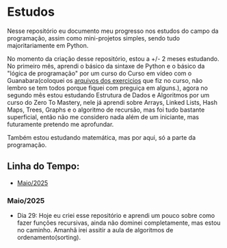 # Estudos
Nesse repositório eu documento meu progresso nos estudos do campo da programação, assim como mini-projetos simples, sendo tudo majoritariamente em Python. 

No momento da criação desse repositório, estou a +/- 2 meses estudando. No primeiro mês, aprendi o básico da sintaxe de Python e o básico da "lógica de programação" por um curso do Curso em vídeo com o Guanabara(coloquei os [arquivos dos exercicios](https://github.com/pedrosant37/estudos/tree/main/Exercicios) que fiz no curso, não lembro se tem todos porque fiquei com preguiça em alguns.), agora no segundo mês estou estudando Estrutura de Dados e Algoritmos por um curso do Zero To Mastery, nele já aprendi sobre Arrays, Linked Lists, Hash Maps, Trees, Graphs e o algoritmo de recursão, mas foi tudo bastante superficial, então não me considero nada além de um iniciante, mas futuramente pretendo me aprofundar. 

Também estou estudando matemática, mas por aqui, só a parte da programação.


## Linha do Tempo:

- [Maio/2025](https://github.com/pedrosant37/estudos/blob/main/README.md#maio2025)


### Maio/2025
- Dia 29: Hoje eu criei esse repositório e aprendi um pouco sobre como fazer funções recursivas, ainda não dominei completamente, mas estou no caminho. Amanhã irei assitir a aula de algoritmos de ordenamento(sorting).

